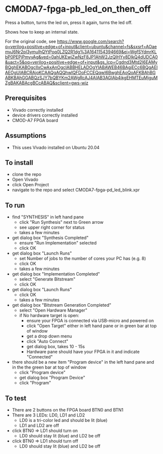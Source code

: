 # CMODA7-fpga-pb_led_on_then_off

Press a button, turns the led on, press it again, turns the led off.

Shows how to keep an internal state.

For the original code, see 
https://www.google.com/search?q=verilog+positive+edge+of+input&client=ubuntu&channel=fs&sxsrf=AOaemvJ6Nr2pl3ymulhQYtPoq0LZQ2R1dg%3A1641154394669&ei=WgfSYdmrKLbP0PEPjPmyyAg&ved=0ahUKEwjZwNzF8JP1AhW2JzQIHYy8DIkQ4dUDCA0&uact=5&oq=verilog+positive+edge+of+input&gs_lcp=Cgdnd3Mtd2l6EAMyBQghEKABOgcIIxCwAxAnOgcIABBHELADOgYIABAWEB46BAgjECc6BQgAEIAEOgUIABCRAjoKCAAQgAQQhwIQFDoFCCEQqwI6BwghEAoQoAFKBAhBGABKBAhGGABQzSJY7bQBYKm2AWgRcAJ4AIAB3AGIAb4ikgEHMTEuMjguMZgBAKABAcgBCcABAQ&sclient=gws-wiz

## Prerequisites

* Vivado correctly installed
* device drivers correctly installed
* CMOD-A7 FPGA board

## Assumptions
* This uses Vivado installed on Ubuntu 20.04

## To install
* clone the repo
* Open Vivado
* click Open Project
* navigate to the repo and select CMODA7-fpga-pd_led_blink.xpr

## To run
* find "SYNTHESIS" in left hand pane
  * click "Run Synthesis" next to Green arrow
  * see upper right corner for status
  * takes a few minutes
* get dialog box "Synthesis Completed"
  * ensure "Run Implementation" selected
  * click OK
* get dialog box "Launch Runs"
  * set Number of jobs to the number of cores your PC has (e.g. 8)
  * click OK
  * takes a few minutes
* get dialog box "Implementation Completed"
  * select "Generate Bitstream"
  * click OK
* get dialog box "Launch Runs"
  * click OK
  * takes a few minutes
* get dialog box "Bitstream Generation Completed"
  * select "Open Hardware Manager"
  * if No hardware target is open:
     * ensure your FPGA is connected via USB-micro and powered on
     * click "Open Target" either in left hand pane or in green bar at top of window
     * get a drop down menu
     * click "Auto Connect"
     * get dialog box, takes 10 - 15s
     * Hardware pane should have your FPGA in it and indicate "Connected"
* there should be a new item "Program device" in the left hand pane and in the the green bar at top of window
  * click "Program device"
  * get dialog box "Program Device"
  * click "Program"

## To test
* There are 2 buttons on the FPGA board BTN0 and BTN1
* There are 3 LEDs: LD0, LD1 and LD2
  * LD0 is a tri-color led and should be lit (blue)
  * LD1 and LD2 are off
* click BTN0 => LD1 should turn on
  * LD0 should stay lit (blue) and LD2 be off
* click BTN0 => LD1 should turn off
  * LD0 should stay lit (blue) and LD2 be off
     
  
